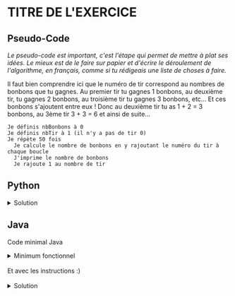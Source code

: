 # TITRE DE L'EXERCICE

## Pseudo-Code

_Le pseudo-code est important, c'est l'étape qui permet de mettre à plat ses idées. Le mieux est de le faire sur papier et d'écrire le déroulement de l'algorithme, en français, comme si tu rédigeais une liste de choses à faire._

Il faut bien comprendre ici que le numéro de tir correspond au nombres de bonbons que tu gagnes. Au premier tir tu gagnes 1 bonbons, au deuxième tir, tu gagnes 2 bonbons, au troisième tir tu gagnes 3 bonbons, etc... Et ces bonbons s'ajoutent entre eux ! Donc au deuxième tir tu as 1 + 2 = 3 bonbons, au 3ème tir 3 + 3 = 6 et ainsi de suite...

```
Je définis nbBonbons à 0
Je définis nbTir à 1 (il n'y a pas de tir 0)
Je répète 50 fois
  Je calcule le nombre de bonbons en y rajoutant le numéro du tir à chaque boucle
  J'imprime le nombre de bonbons
  Je rajoute 1 au nombre de tir
```

## Python

<details>
  <summary>Solution</summary>

```Python
totalBonbons = 0
numTir = 1
for loop in range(50):
   totalBonbons = totalBonbons + numTir
   print(totalBonbons)
   numTir = numTir + 1
```

</details>

## Java

Code minimal Java

<details>
  <summary>Minimum fonctionnel</summary>

```Java
  class Main {
    public static void main(String[] args) {
      // ton code ici
    }
  }
```

</details>

</br>
Et avec les instructions :)
</br>
</br>

<details>
  <summary>Solution</summary>


```Java
class Main {
   public static void main(String[] args) {
      int totalBonbons = 0;
      int numTir = 1;
      for (int loop = 1; loop <= 50; loop = loop + 1) {
         totalBonbons = totalBonbons + numTir;
         System.out.println(totalBonbons);
         numTir = numTir + 1;
      }
   }
}
```

</details>
